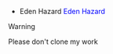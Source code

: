 - Eden Hazard <span style= "color:blue">Eden Hazard</span>
> [!WARNING]
> Please don't clone my work